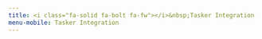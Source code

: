 ```yaml
---
title: <i class="fa-solid fa-bolt fa-fw"></i>&nbsp;Tasker Integration
menu-mobile: Tasker Integration
---
```

# 

